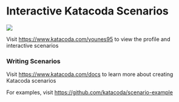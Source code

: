 # Interactive Katacoda Scenarios

[![](http://shields.katacoda.com/katacoda/younes95/count.svg)](https://www.katacoda.com/younes95 "Get your profile on Katacoda.com")

Visit https://www.katacoda.com/younes95 to view the profile and interactive scenarios

### Writing Scenarios
Visit https://www.katacoda.com/docs to learn more about creating Katacoda scenarios

For examples, visit https://github.com/katacoda/scenario-example
